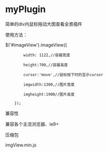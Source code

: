 # myPlugin

简单的div内鼠标拖动大图查看全景插件

使用方法：

$('#imageView').imageView({

            width: 1122,//容器宽度
            
            height:700,//容器高度
            
            cursor:'move',//鼠标按下时的显示cursor
            
            imgwidth:1300,//图片宽度
            
            imgheight:1900//图片高度
            
        });
        
兼容性

兼容各个主流浏览器、ie9+

压缩包

imgView.min.js
